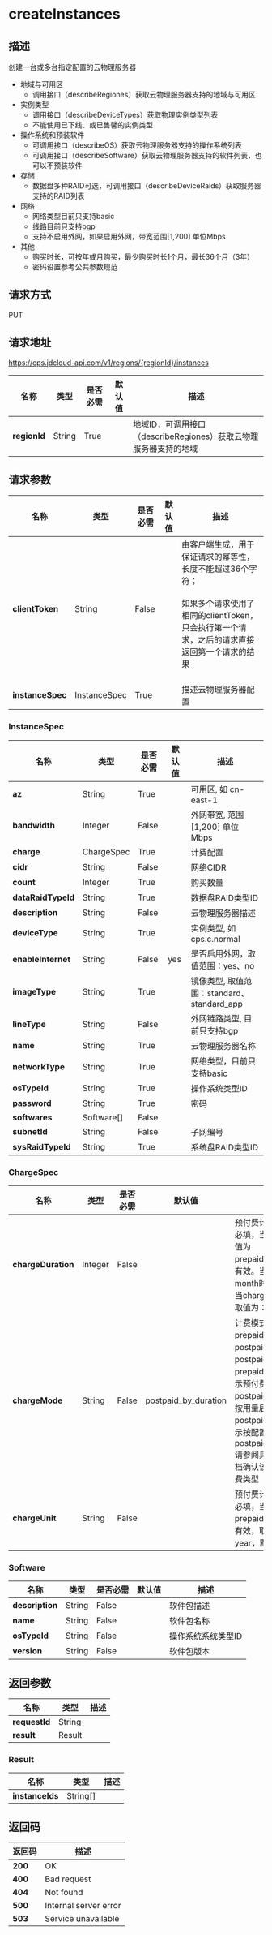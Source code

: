 # createInstances


## 描述
创建一台或多台指定配置的云物理服务器<br/>
- 地域与可用区<br/>
  - 调用接口（describeRegiones）获取云物理服务器支持的地域与可用区<br/>
- 实例类型<br/>
  - 调用接口（describeDeviceTypes）获取物理实例类型列表<br/>
  - 不能使用已下线、或已售馨的实例类型<br/>
- 操作系统和预装软件<br/>
  - 可调用接口（describeOS）获取云物理服务器支持的操作系统列表<br/>
  - 可调用接口（describeSoftware）获取云物理服务器支持的软件列表，也可以不预装软件<br/>
- 存储<br/>
  - 数据盘多种RAID可选，可调用接口（describeDeviceRaids）获取服务器支持的RAID列表<br/>
- 网络<br/>
  - 网络类型目前只支持basic<br/>
  - 线路目前只支持bgp<br/>
  - 支持不启用外网，如果启用外网，带宽范围[1,200] 单位Mbps<br/>
- 其他<br/>
  - 购买时长，可按年或月购买，最少购买时长1个月，最长36个月（3年）<br/>
  - 密码设置参考公共参数规范<br/>


## 请求方式
PUT

## 请求地址
https://cps.jdcloud-api.com/v1/regions/{regionId}/instances

|名称|类型|是否必需|默认值|描述|
|---|---|---|---|---|
|**regionId**|String|True||地域ID，可调用接口（describeRegiones）获取云物理服务器支持的地域|

## 请求参数
|名称|类型|是否必需|默认值|描述|
|---|---|---|---|---|
|**clientToken**|String|False||由客户端生成，用于保证请求的幂等性，长度不能超过36个字符；<br/><br>如果多个请求使用了相同的clientToken，只会执行第一个请求，之后的请求直接返回第一个请求的结果<br/><br>|
|**instanceSpec**|InstanceSpec|True||描述云物理服务器配置|

### InstanceSpec
|名称|类型|是否必需|默认值|描述|
|---|---|---|---|---|
|**az**|String|True||可用区, 如 cn-east-1|
|**bandwidth**|Integer|False||外网带宽, 范围[1,200] 单位Mbps|
|**charge**|ChargeSpec|True||计费配置|
|**cidr**|String|False||网络CIDR|
|**count**|Integer|True||购买数量|
|**dataRaidTypeId**|String|True||数据盘RAID类型ID|
|**description**|String|False||云物理服务器描述|
|**deviceType**|String|True||实例类型, 如 cps.c.normal|
|**enableInternet**|String|False|yes|是否启用外网，取值范围：yes、no|
|**imageType**|String|True||镜像类型, 取值范围：standard、standard_app|
|**lineType**|String|False||外网链路类型, 目前只支持bgp|
|**name**|String|True||云物理服务器名称|
|**networkType**|String|True||网络类型，目前只支持basic|
|**osTypeId**|String|True||操作系统类型ID|
|**password**|String|True||密码|
|**softwares**|Software[]|False|||
|**subnetId**|String|False||子网编号|
|**sysRaidTypeId**|String|True||系统盘RAID类型ID|
### ChargeSpec
|名称|类型|是否必需|默认值|描述|
|---|---|---|---|---|
|**chargeDuration**|Integer|False||预付费计费时长，预付费必填，当chargeMode取值为prepaid_by_duration时有效。当chargeUnit为month时取值为：1~9，当chargeUnit为year时取值为：1、2、3|
|**chargeMode**|String|False|postpaid_by_duration|计费模式，取值为：prepaid_by_duration，postpaid_by_usage或postpaid_by_duration，prepaid_by_duration表示预付费，postpaid_by_usage表示按用量后付费，postpaid_by_duration表示按配置后付费，默认为postpaid_by_duration.请参阅具体产品线帮助文档确认该产品线支持的计费类型|
|**chargeUnit**|String|False||预付费计费单位，预付费必填，当chargeMode为prepaid_by_duration时有效，取值为：month、year，默认为month|
### Software
|名称|类型|是否必需|默认值|描述|
|---|---|---|---|---|
|**description**|String|False||软件包描述|
|**name**|String|False||软件包名称|
|**osTypeId**|String|False||操作系统系统类型ID|
|**version**|String|False||软件包版本|

## 返回参数
|名称|类型|描述|
|---|---|---|
|**requestId**|String||
|**result**|Result||


### Result
|名称|类型|描述|
|---|---|---|
|**instanceIds**|String[]||

## 返回码
|返回码|描述|
|---|---|
|**200**|OK|
|**400**|Bad request|
|**404**|Not found|
|**500**|Internal server error|
|**503**|Service unavailable|
